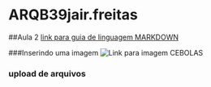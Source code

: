 # ARQB39jair.freitas

##Aula 2
[link para guia de linguagem MARKDOWN](https://markdown.net.br/)

###Inserindo uma imagem
![Link para imagem CEBOLAS](https://www.dicasnutricao.com.br/wp-content/uploads/2015/06/beneficios-da-cebola.png)




### upload de arquivos
